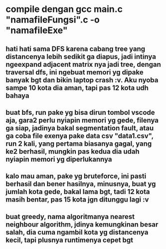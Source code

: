 # compile dengan gcc main.c "namafileFungsi".c -o "namafileExe"
## hati hati sama DFS karena cabang tree yang distancenya lebih sedikit ga diapus, jadi intinya ngeexpand adjacent matrix nya jadi tree, dengan traversal dfs, ini ngebuat memori yg dipake banyak bgt dan bikin laptop crash :v. Aku nyoba sampe 10 kota dia aman, tapi pas 12 kota udh bahaya

## buat bfs, run pake yg bisa dirun tombol vscode aja, gara2 perlu nyiapin memori yg gede, filenya ga siap, jadinya bakal segmentation fault, atau ga coba file exenya pake data csv "data1.csv", run 2 kali, yang pertama biasanya gagal, yang ke2 berhasil, mungkin pas kedua dia udah nyiapin memori yg diperlukannya

## kalo mau aman, pake yg bruteforce, ini pasti berhasil dan bener hasilnya, minusnya, buat yg jumlah kota gede, bakal lama bgt, tadi 12 kota masih bentar, pas 15 kota jgn ditunggu lagi :v

## buat greedy, nama algoritmanya nearest neighbour algorithm, jdinya kemungkinan besar salah, dia cuma ngambil kota yg distancenya kecil, tapi plusnya runtimenya cepet bgt